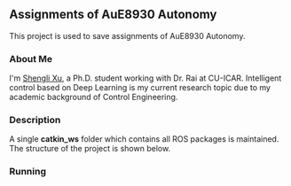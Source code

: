 ## Assignments of AuE8930 Autonomy
This project is used to save assignments of AuE8930 Autonomy.

### About Me
I'm [Shengli Xu](https://www.linkedin.com/in/shengli-xu-8471a618b/), a Ph.D. student working with Dr. Rai at CU-ICAR. Intelligent control based on Deep Learning is my current research topic due to my academic background of Control Engineering.

### Description
A single **catkin_ws** folder which contains all ROS packages is maintained. The structure of the project is shown below.

### Running

